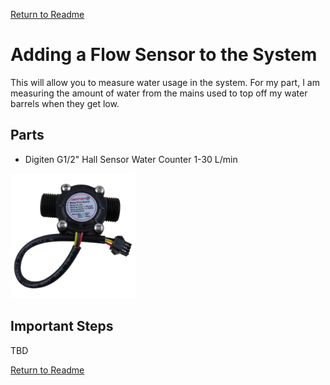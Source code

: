 [Return to Readme](README.md)
# Adding a Flow Sensor to the System

This will allow you to measure water usage in the system. For my part, I am measuring the amount of water from the mains used to top off my water barrels when they get low.

## Parts

* Digiten G1/2" Hall Sensor Water Counter 1-30 L/min
<img src = "images/flow_sensor.jpg" width = 200>

## Important Steps
TBD

[Return to Readme](README.md)
